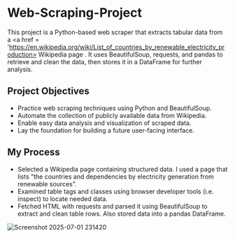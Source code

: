 # Web-Scraping-Project
This project is a Python-based web scraper that extracts tabular data from a <a href = 'https://en.wikipedia.org/wiki/List_of_countries_by_renewable_electricity_production> Wikipedia page </a>. It uses BeautifulSoup, requests, and pandas to retrieve and clean the data, then stores it in a DataFrame for further analysis.

## Project Objectives
- Practice web scraping techniques using Python and BeautifulSoup.
- Automate the collection of publicly available data from Wikipedia.
- Enable easy data analysis and visualization of scraped data.
- Lay the foundation for building a future user-facing interface.

## My Process
- Selected a Wikipedia page containing structured data. I used a page that lists "the countries and dependencies by electricity generation from renewable sources".
- Examined table tags and classes using browser developer tools (i.e. inspect) to locate needed data.
- Fetched HTML with requests and parsed it using BeautifulSoup to extract and clean table rows. Also stored data into a pandas DataFrame.

![Screenshot 2025-07-01 231420](https://github.com/user-attachments/assets/ed5af6df-bc47-448f-b748-b870025597f4)
